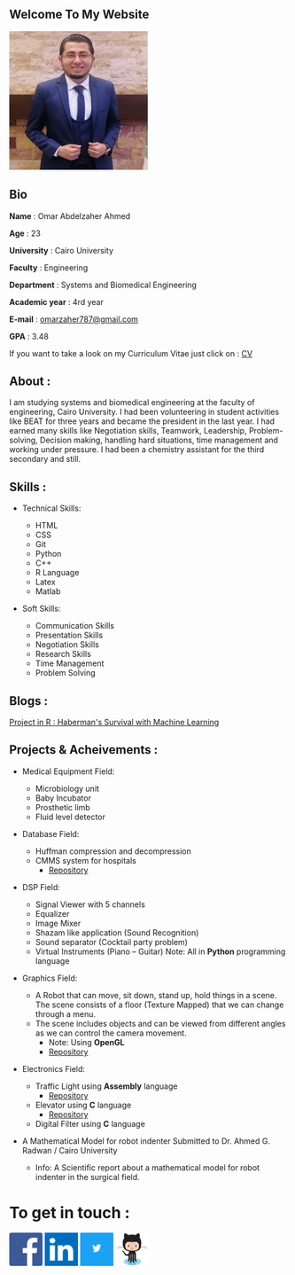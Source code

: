 ## Welcome To My Website



<img src="Omar.jpeg" width="250" height="250" />

## Bio

**Name** : Omar Abdelzaher Ahmed

**Age** : 23

**University** : Cairo University

**Faculty** : Engineering

**Department** : Systems and Biomedical Engineering

**Academic year** : 4rd year

**E-mail** : omarzaher787@gmail.com

**GPA** : 3.48

If you want to take a look on my Curriculum Vitae just click on : [CV](https://drive.google.com/file/d/1rHSWd_nqtvr4Tj1tDyfbJbJLDt5GWpbn/view?usp=sharing)




## About :
I am studying systems and biomedical engineering at the faculty of engineering, Cairo University. I had been volunteering in student activities like BEAT for three years and became the president in the last year. I had earned many skills like Negotiation skills, Teamwork, Leadership, Problem-solving, Decision making, handling hard situations, time management and working under pressure. I had been a chemistry assistant for the third secondary and still.

## Skills :
- Technical Skills:

	- HTML
	-	CSS
	- Git
	- Python
	- C++
	- R Language
	- Latex
	- Matlab    


- Soft Skills:

    - Communication Skills
    - Presentation Skills
    - Negotiation Skills
    - Research Skills
    - Time Management
    - Problem Solving

## Blogs :
[Project in R : Haberman's Survival with Machine Learning](https://omarabdelzaher.github.io/Machine-Learning-Blog/)

## Projects & Acheivements :
* Medical Equipment Field:
  * Microbiology unit
  * Baby Incubator
  * Prosthetic limb
  * Fluid level detector


* Database Field:
  * Huffman compression and decompression
  * CMMS system for hospitals
    * [Repository](https://github.com/remonalbear/CMMS)


* DSP Field:
  * Signal Viewer with 5 channels
  * Equalizer
  * Image Mixer
  * Shazam like application (Sound Recognition)
  * Sound separator (Cocktail party problem)
  * Virtual Instruments (Piano – Guitar) Note: All in **Python** programming language


* Graphics Field:
  * A Robot that can move, sit down, stand up, hold things in a scene. The scene consists of a floor (Texture Mapped) that we can change through a menu.
  * The scene includes objects and can be viewed from different angles as we can control the camera movement.
    * Note: Using **OpenGL**  
	 * [Repository](https://github.com/SaraAdel540/Graphics-Final_Project)


* Electronics Field:
  * Traffic Light using **Assembly** language
    * [Repository](https://github.com/remonalbear/Trassic_Light_Assembley_8051)
  * Elevator using **C** language
    * [Repository](https://github.com/remonalbear/Elavotor_8051)
  * Digital Filter using **C** language


* A Mathematical Model for robot indenter
Submitted to Dr. Ahmed G. Radwan / Cairo University
  * Info: A Scientific report about a mathematical model for robot indenter in the surgical field.

# To get in touch :

[<img src="faf.png" width="60" height="60" />](https://www.facebook.com/omarzaher222)    [<img src="linkedin.png" width="60" height="60" />](https://www.linkedin.com/in/omar-abdelzaher-30239816b/)    [<img src="twitter.png" width="60" height="60" />](https://twitter.com/Omar_Zaher97?s=08)  [<img src="github.png" width="60" height="60" />](https://github.com/OmarAbdelzaher)
